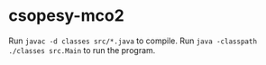 # csopesy-mco2
 Run `javac -d classes src/*.java` to compile.
 Run `java -classpath ./classes src.Main` to run the program.

